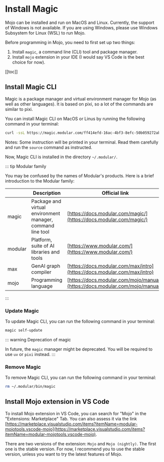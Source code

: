 # Install Magic

Mojo can be installed and run on MacOS and Linux. Currently, the support of Windows is not available. If you are using Windows, please use Windows Subsystem for Linux (WSL) to run Mojo.

Before programming in Mojo, you need to first set up two things:

1. Install `magic`, a command line (CLI) tool and package manager.
1. Install `mojo` extension in your IDE (I would say VS Code is the best choice for now).

[[toc]]

## Install Magic CLI

Magic is a package manager and virtual environment manager for Mojo (as well as other languages). It is based on pixi, so a lot of the commands are similar to pixi.

You can install Magic CLI on MacOS or Linus by running the following command in your terminal:

```bash
curl -ssL https://magic.modular.com/ff414efd-16ac-4bf3-8efc-50b059272ab6 | bash
```

Notes: Some instruction will be printed in your terminal. Read them carefully and run the `source` command as instructed.

Now, Magic CLI is installed in the directory `~/.modular/`.

::: tip Modular family

You may be confused by the names of Modular's products. Here is a brief introduction to the Modular family:

|         | Description                                                | Official link                                                                  |
| ------- | ---------------------------------------------------------- | ------------------------------------------------------------------------------ |
| magic   | Package and virtual environment manager, command line tool | [https://docs.modular.com/magic/](https://docs.modular.com/magic/)             |
| modular | Platform, suite of AI libraries and tools                  | [https://www.modular.com/](https://www.modular.com/)                           |
| max     | GenAI graph compiler                                       | [https://docs.modular.com/max/intro](https://docs.modular.com/max/intro)       |
| mojo    | Programming language                                       | [https://docs.modular.com/mojo/manual/](https://docs.modular.com/mojo/manual/) |

:::

### Update Magic

To update Magic CLI, you can run the following command in your terminal:

```bash
magic self-update
```

::: warning Deprecation of magic

In future, the `magic` manager might be deprecated. You will be required to use `uv` or `pixi` instead.
:::

### Remove Magic

To remove Magic CLI, you can run the following command in your terminal:

```bash
rm ~/.modular/bin/magic
```

## Install Mojo extension in VS Code

To install Mojo extension in VS Code, you can search for "Mojo" in the "Extensions: Marketplace" Tab. You can also assess it via the link [https://marketplace.visualstudio.com/items?itemName=modular-mojotools.vscode-mojo](https://marketplace.visualstudio.com/items?itemName=modular-mojotools.vscode-mojo).

There are two versions of the extension: `Mojo` and `Mojo (nightly)`. The first one is the stable version. For now, I recommend you to use the stable version, unless you want to try the latest features of Mojo.
